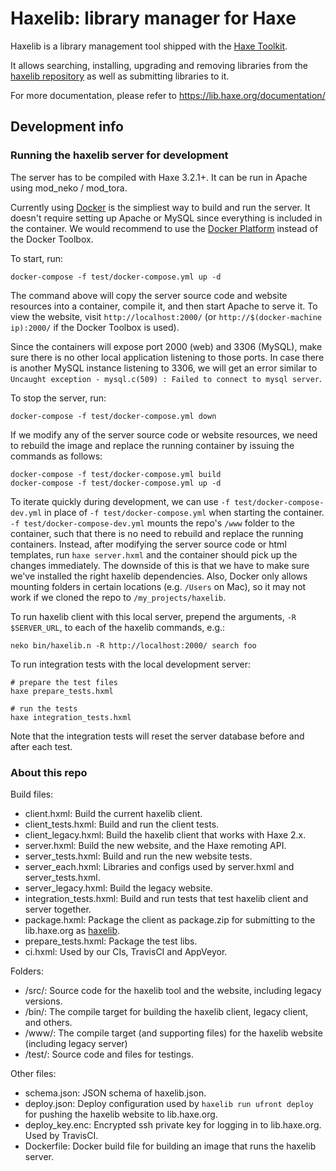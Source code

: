 # Haxelib: library manager for Haxe

Haxelib is a library management tool shipped with the [Haxe Toolkit](https://haxe.org/).

It allows searching, installing, upgrading and removing libraries from the [haxelib repository](https://lib.haxe.org/) as well as submitting libraries to it.

For more documentation, please refer to https://lib.haxe.org/documentation/

## Development info

### Running the haxelib server for development

The server has to be compiled with Haxe 3.2.1+. It can be run in Apache using mod_neko / mod_tora.

Currently using [Docker](https://www.docker.com/) is the simpliest way to build and run the server. It doesn't require setting up Apache or MySQL since everything is included in the container. We would recommend to use the [Docker Platform](https://www.docker.com/products/docker) instead of the Docker Toolbox.

To start, run:

```
docker-compose -f test/docker-compose.yml up -d
```

The command above will copy the server source code and website resources into a container, compile it, and then start Apache to serve it.  To view the website, visit `http://localhost:2000/` (or `http://$(docker-machine ip):2000/` if the Docker Toolbox is used).

Since the containers will expose port 2000 (web) and 3306 (MySQL), make sure there is no other local application listening to those ports. In case there is another MySQL instance listening to 3306, we will get an error similar to `Uncaught exception - mysql.c(509) : Failed to connect to mysql server`.

To stop the server, run:
```
docker-compose -f test/docker-compose.yml down
```

If we modify any of the server source code or website resources, we need to rebuild the image and replace the running container by issuing the commands as follows:
```
docker-compose -f test/docker-compose.yml build
docker-compose -f test/docker-compose.yml up -d
```

To iterate quickly during development, we can use `-f test/docker-compose-dev.yml` in place of `-f test/docker-compose.yml` when starting the container. `-f test/docker-compose-dev.yml` mounts the repo's `/www` folder to the container, such that there is no need to rebuild and replace the running containers. Instead, after modifying the server source code or html templates, run `haxe server.hxml` and the container should pick up the changes immediately. The downside of this is that we have to make sure we've installed the right haxelib dependencies. Also, Docker only allows mounting folders in certain locations (e.g. `/Users` on Mac), so it may not work if we cloned the repo to `/my_projects/haxelib`.

To run haxelib client with this local server, prepend the arguments, `-R $SERVER_URL`, to each of the haxelib commands, e.g.:
```
neko bin/haxelib.n -R http://localhost:2000/ search foo
```

To run integration tests with the local development server:
```
# prepare the test files
haxe prepare_tests.hxml

# run the tests
haxe integration_tests.hxml
```
Note that the integration tests will reset the server database before and after each test.

### About this repo

Build files:

* client.hxml: Build the current haxelib client.
* client_tests.hxml: Build and run the client tests.
* client_legacy.hxml: Build the haxelib client that works with Haxe 2.x.
* server.hxml: Build the new website, and the Haxe remoting API.
* server_tests.hxml: Build and run the new website tests.
* server_each.hxml: Libraries and configs used by server.hxml and server_tests.hxml.
* server_legacy.hxml: Build the legacy website.
* integration_tests.hxml: Build and run tests that test haxelib client and server together.
* package.hxml: Package the client as package.zip for submitting to the lib.haxe.org as [haxelib](https://lib.haxe.org/p/haxelib/).
* prepare_tests.hxml: Package the test libs.
* ci.hxml: Used by our CIs, TravisCI and AppVeyor.

Folders:

* /src/: Source code for the haxelib tool and the website, including legacy versions.
* /bin/: The compile target for building the haxelib client, legacy client, and others.
* /www/: The compile target (and supporting files) for the haxelib website (including legacy server)
* /test/: Source code and files for testings.

Other files:

* schema.json: JSON schema of haxelib.json.
* deploy.json: Deploy configuration used by `haxelib run ufront deploy` for pushing the haxelib website to lib.haxe.org.
* deploy_key.enc: Encrypted ssh private key for logging in to lib.haxe.org. Used by TravisCI.
* Dockerfile: Docker build file for building an image that runs the haxelib server.
